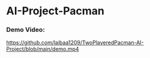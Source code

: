 # AI-Project-Pacman
### Demo Video:
https://github.com/laibaa1209/TwoPlayeredPacman-AI-Project/blob/main/demo.mp4
